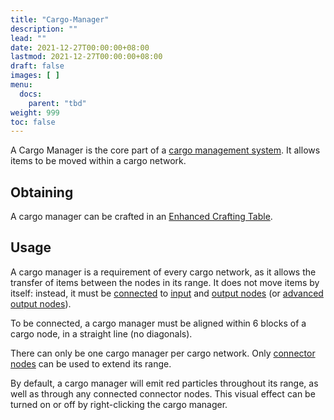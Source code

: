 ```yaml
---
title: "Cargo-Manager"
description: ""
lead: ""
date: 2021-12-27T00:00:00+08:00
lastmod: 2021-12-27T00:00:00+08:00
draft: false
images: [ ]
menu:
  docs:
    parent: "tbd"
weight: 999
toc: false
---
```


A Cargo Manager is the core part of a [cargo management system](/docs/slimefun/cargo-management). It allows items to be moved within a cargo network.

## Obtaining

A cargo manager can be crafted in an [Enhanced Crafting Table](/docs/slimefun/enhanced-crafting-table).

## Usage

A cargo manager is a requirement of every cargo network, as it allows the transfer of items between the nodes in its range. It does not move items by itself: instead, it must be [connected](/docs/slimefun/connector-node) to [input](/docs/slimefun/input-node) and [output nodes](/docs/slimefun/output-node) (or [advanced output nodes](/docs/slimefun/advanced-output-node)).

To be connected, a cargo manager must be aligned within 6 blocks of a cargo node, in a straight line (no diagonals).

There can only be one cargo manager per cargo network. Only [connector nodes](/docs/slimefun/connector-node) can be used to extend its range.

By default, a cargo manager will emit red particles throughout its range, as well as through any connected connector nodes. This visual effect can be turned on or off by right-clicking the cargo manager.
